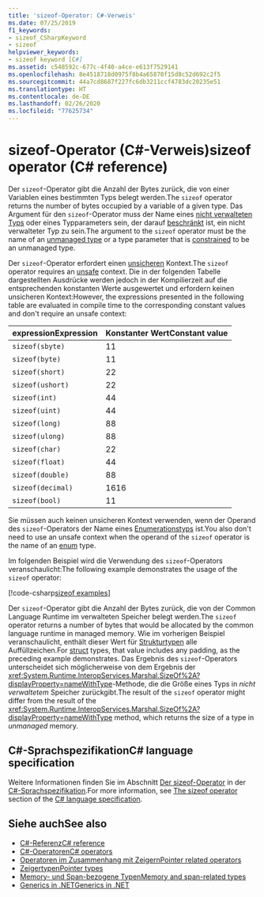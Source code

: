 ```yaml
---
title: 'sizeof-Operator: C#-Verweis'
ms.date: 07/25/2019
f1_keywords:
- sizeof_CSharpKeyword
- sizeof
helpviewer_keywords:
- sizeof keyword [C#]
ms.assetid: c548592c-677c-4f40-a4ce-e613f7529141
ms.openlocfilehash: 8e4518718d0975f8b4a65870f15d8c52d692c2f5
ms.sourcegitcommit: 44a7cd8687f227fc6db3211ccf4783dc20235e51
ms.translationtype: HT
ms.contentlocale: de-DE
ms.lasthandoff: 02/26/2020
ms.locfileid: "77625734"
---
```

# <a name="sizeof-operator-c-reference"></a><span data-ttu-id="28f15-102">sizeof-Operator (C#-Verweis)</span><span class="sxs-lookup"><span data-stu-id="28f15-102">sizeof operator (C# reference)</span></span>

<span data-ttu-id="28f15-103">Der `sizeof`-Operator gibt die Anzahl der Bytes zurück, die von einer Variablen eines bestimmten Typs belegt werden.</span><span class="sxs-lookup"><span data-stu-id="28f15-103">The `sizeof` operator returns the number of bytes occupied by a variable of a given type.</span></span> <span data-ttu-id="28f15-104">Das Argument für den `sizeof`-Operator muss der Name eines [nicht verwalteten Typs](../builtin-types/unmanaged-types.md) oder eines Typparameters sein, der darauf [beschränkt](../../programming-guide/generics/constraints-on-type-parameters.md#unmanaged-constraint) ist, ein nicht verwalteter Typ zu sein.</span><span class="sxs-lookup"><span data-stu-id="28f15-104">The argument to the `sizeof` operator must be the name of an [unmanaged type](../builtin-types/unmanaged-types.md) or a type parameter that is [constrained](../../programming-guide/generics/constraints-on-type-parameters.md#unmanaged-constraint) to be an unmanaged type.</span></span>

<span data-ttu-id="28f15-105">Der `sizeof`-Operator erfordert einen [unsicheren](../keywords/unsafe.md) Kontext.</span><span class="sxs-lookup"><span data-stu-id="28f15-105">The `sizeof` operator requires an [unsafe](../keywords/unsafe.md) context.</span></span> <span data-ttu-id="28f15-106">Die in der folgenden Tabelle dargestellten Ausdrücke werden jedoch in der Kompilierzeit auf die entsprechenden konstanten Werte ausgewertet und erfordern keinen unsicheren Kontext:</span><span class="sxs-lookup"><span data-stu-id="28f15-106">However, the expressions presented in the following table are evaluated in compile time to the corresponding constant values and don't require an unsafe context:</span></span>

|<span data-ttu-id="28f15-107">expression</span><span class="sxs-lookup"><span data-stu-id="28f15-107">Expression</span></span>|<span data-ttu-id="28f15-108">Konstanter Wert</span><span class="sxs-lookup"><span data-stu-id="28f15-108">Constant value</span></span>|
|---------|---------------|
|`sizeof(sbyte)`|<span data-ttu-id="28f15-109">1</span><span class="sxs-lookup"><span data-stu-id="28f15-109">1</span></span>|
|`sizeof(byte)`|<span data-ttu-id="28f15-110">1</span><span class="sxs-lookup"><span data-stu-id="28f15-110">1</span></span>|
|`sizeof(short)`|<span data-ttu-id="28f15-111">2</span><span class="sxs-lookup"><span data-stu-id="28f15-111">2</span></span>|
|`sizeof(ushort)`|<span data-ttu-id="28f15-112">2</span><span class="sxs-lookup"><span data-stu-id="28f15-112">2</span></span>|
|`sizeof(int)`|<span data-ttu-id="28f15-113">4</span><span class="sxs-lookup"><span data-stu-id="28f15-113">4</span></span>|
|`sizeof(uint)`|<span data-ttu-id="28f15-114">4</span><span class="sxs-lookup"><span data-stu-id="28f15-114">4</span></span>|
|`sizeof(long)`|<span data-ttu-id="28f15-115">8</span><span class="sxs-lookup"><span data-stu-id="28f15-115">8</span></span>|
|`sizeof(ulong)`|<span data-ttu-id="28f15-116">8</span><span class="sxs-lookup"><span data-stu-id="28f15-116">8</span></span>|
|`sizeof(char)`|<span data-ttu-id="28f15-117">2</span><span class="sxs-lookup"><span data-stu-id="28f15-117">2</span></span>|
|`sizeof(float)`|<span data-ttu-id="28f15-118">4</span><span class="sxs-lookup"><span data-stu-id="28f15-118">4</span></span>|
|`sizeof(double)`|<span data-ttu-id="28f15-119">8</span><span class="sxs-lookup"><span data-stu-id="28f15-119">8</span></span>|
|`sizeof(decimal)`|<span data-ttu-id="28f15-120">16</span><span class="sxs-lookup"><span data-stu-id="28f15-120">16</span></span>|
|`sizeof(bool)`|<span data-ttu-id="28f15-121">1</span><span class="sxs-lookup"><span data-stu-id="28f15-121">1</span></span>|

<span data-ttu-id="28f15-122">Sie müssen auch keinen unsicheren Kontext verwenden, wenn der Operand des `sizeof`-Operators der Name eines [Enumerationstyps](../builtin-types/enum.md) ist.</span><span class="sxs-lookup"><span data-stu-id="28f15-122">You also don't need to use an unsafe context when the operand of the `sizeof` operator is the name of an [enum](../builtin-types/enum.md) type.</span></span>

<span data-ttu-id="28f15-123">Im folgenden Beispiel wird die Verwendung des `sizeof`-Operators veranschaulicht:</span><span class="sxs-lookup"><span data-stu-id="28f15-123">The following example demonstrates the usage of the `sizeof` operator:</span></span>

[!code-csharp[sizeof examples](~/samples/csharp/language-reference/operators/SizeOfOperator.cs)]

<span data-ttu-id="28f15-124">Der `sizeof`-Operator gibt die Anzahl der Bytes zurück, die von der Common Language Runtime im verwalteten Speicher belegt werden.</span><span class="sxs-lookup"><span data-stu-id="28f15-124">The `sizeof` operator returns a number of bytes that would be allocated by the common language runtime in managed memory.</span></span> <span data-ttu-id="28f15-125">Wie im vorherigen Beispiel veranschaulicht, enthält dieser Wert für [Strukturtypen](../builtin-types/struct.md) alle Auffüllzeichen.</span><span class="sxs-lookup"><span data-stu-id="28f15-125">For [struct](../builtin-types/struct.md) types, that value includes any padding, as the preceding example demonstrates.</span></span> <span data-ttu-id="28f15-126">Das Ergebnis des `sizeof`-Operators unterscheidet sich möglicherweise von dem Ergebnis der <xref:System.Runtime.InteropServices.Marshal.SizeOf%2A?displayProperty=nameWithType>-Methode, die die Größe eines Typs in *nicht verwaltetem* Speicher zurückgibt.</span><span class="sxs-lookup"><span data-stu-id="28f15-126">The result of the `sizeof` operator might differ from the result of the <xref:System.Runtime.InteropServices.Marshal.SizeOf%2A?displayProperty=nameWithType> method, which returns the size of a type in *unmanaged* memory.</span></span>

## <a name="c-language-specification"></a><span data-ttu-id="28f15-127">C#-Sprachspezifikation</span><span class="sxs-lookup"><span data-stu-id="28f15-127">C# language specification</span></span>

<span data-ttu-id="28f15-128">Weitere Informationen finden Sie im Abschnitt [Der sizeof-Operator](~/_csharplang/spec/unsafe-code.md#the-sizeof-operator) in der [C#-Sprachspezifikation](~/_csharplang/spec/introduction.md).</span><span class="sxs-lookup"><span data-stu-id="28f15-128">For more information, see [The sizeof operator](~/_csharplang/spec/unsafe-code.md#the-sizeof-operator) section of the [C# language specification](~/_csharplang/spec/introduction.md).</span></span>

## <a name="see-also"></a><span data-ttu-id="28f15-129">Siehe auch</span><span class="sxs-lookup"><span data-stu-id="28f15-129">See also</span></span>

- [<span data-ttu-id="28f15-130">C#-Referenz</span><span class="sxs-lookup"><span data-stu-id="28f15-130">C# reference</span></span>](../index.md)
- [<span data-ttu-id="28f15-131">C#-Operatoren</span><span class="sxs-lookup"><span data-stu-id="28f15-131">C# operators</span></span>](index.md)
- [<span data-ttu-id="28f15-132">Operatoren im Zusammenhang mit Zeigern</span><span class="sxs-lookup"><span data-stu-id="28f15-132">Pointer related operators</span></span>](pointer-related-operators.md)
- [<span data-ttu-id="28f15-133">Zeigertypen</span><span class="sxs-lookup"><span data-stu-id="28f15-133">Pointer types</span></span>](../../programming-guide/unsafe-code-pointers/pointer-types.md)
- [<span data-ttu-id="28f15-134">Memory- und Span-bezogene Typen</span><span class="sxs-lookup"><span data-stu-id="28f15-134">Memory and span-related types</span></span>](../../../standard/memory-and-spans/index.md)
- [<span data-ttu-id="28f15-135">Generics in .NET</span><span class="sxs-lookup"><span data-stu-id="28f15-135">Generics in .NET</span></span>](../../../standard/generics/index.md)
